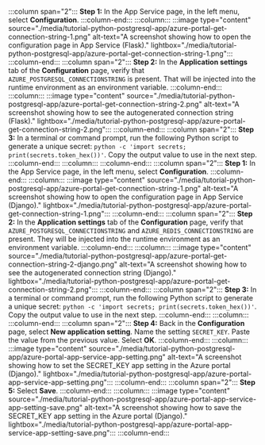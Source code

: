    :::column span="2":::
       **Step 1:** In the App Service page, in the left menu, select **Configuration**.
   :::column-end:::
   :::column:::
       :::image type="content" source="./media/tutorial-python-postgresql-app/azure-portal-get-connection-string-1.png" alt-text="A screenshot showing how to open the configuration page in App Service (Flask)." lightbox="./media/tutorial-python-postgresql-app/azure-portal-get-connection-string-1.png":::
   :::column-end:::
   :::column span="2":::
       **Step 2:** In the **Application settings** tab of the **Configuration** page, verify that `AZURE_POSTGRESQL_CONNECTIONSTRING` is present. That will be injected into the runtime environment as an environment variable.
   :::column-end:::
   :::column:::
       :::image type="content" source="./media/tutorial-python-postgresql-app/azure-portal-get-connection-string-2.png" alt-text="A screenshot showing how to see the autogenerated connection string (Flask)." lightbox="./media/tutorial-python-postgresql-app/azure-portal-get-connection-string-2.png":::
   :::column-end:::
   :::column span="2":::
       **Step 3:** In a terminal or command prompt, run the following Python script to generate a unique secret: `python -c 'import secrets; print(secrets.token_hex())'`. Copy the output value to use in the next step.
   :::column-end:::
   :::column:::
   :::column-end:::
   :::column span="2":::
       **Step 1:** In the App Service page, in the left menu, select **Configuration**.
   :::column-end:::
   :::column:::
       :::image type="content" source="./media/tutorial-python-postgresql-app/azure-portal-get-connection-string-1.png" alt-text="A screenshot showing how to open the configuration page in App Service (Django)." lightbox="./media/tutorial-python-postgresql-app/azure-portal-get-connection-string-1.png":::
   :::column-end:::
   :::column span="2":::
       **Step 2:** In the **Application settings** tab of the **Configuration** page, verify that `AZURE_POSTGRESQL_CONNECTIONSTRING` and `AZURE_REDIS_CONNECTIONSTRING` are present. They will be injected into the runtime environment as an environment variable.
   :::column-end:::
   :::column:::
       :::image type="content" source="./media/tutorial-python-postgresql-app/azure-portal-get-connection-string-2-django.png" alt-text="A screenshot showing how to see the autogenerated connection string (Django)." lightbox="./media/tutorial-python-postgresql-app/azure-portal-get-connection-string-2.png":::
   :::column-end:::
   :::column span="2":::
       **Step 3:** In a terminal or command prompt, run the following Python script to generate a unique secret: `python -c 'import secrets; print(secrets.token_hex())'`. Copy the output value to use in the next step.
   :::column-end:::
   :::column:::
   :::column-end:::
   :::column span="2":::
       **Step 4:** Back in the **Configuration** page, select **New application setting**. Name the setting `SECRET_KEY`. Paste the value from the previous value. Select **OK**.
   :::column-end:::
   :::column:::
       :::image type="content" source="./media/tutorial-python-postgresql-app/azure-portal-app-service-app-setting.png" alt-text="A screenshot showing how to set the SECRET_KEY app setting in the Azure portal (Django)." lightbox="./media/tutorial-python-postgresql-app/azure-portal-app-service-app-setting.png":::
   :::column-end:::
   :::column span="2":::
       **Step 5:** Select **Save**.
   :::column-end:::
   :::column:::
       :::image type="content" source="./media/tutorial-python-postgresql-app/azure-portal-app-service-app-setting-save.png" alt-text="A screenshot showing how to save the SECRET_KEY app setting in the Azure portal (Django)." lightbox="./media/tutorial-python-postgresql-app/azure-portal-app-service-app-setting-save.png":::
   :::column-end:::
